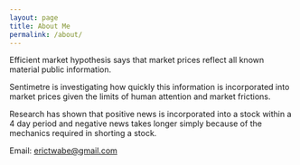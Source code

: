 ```yaml
---
layout: page
title: About Me
permalink: /about/
---
```


Efficient market hypothesis says that market prices reflect all known material public information.

Sentimetre is investigating how quickly this information is incorporated into market prices given the limits of human attention and market frictions.

Research has shown that positive news is incorporated into a stock within a 4 day period and negative news takes longer simply because of the mechanics required in shorting a stock.

Email: erictwabe@gmail.com



[^1]:a blogging platform that natively supports Jupyter notebooks in addition to other formats.
